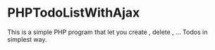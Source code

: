 # PHPTodoListWithAjax
This is a simple PHP program that let you create , delete , ... Todos in simplest way.
